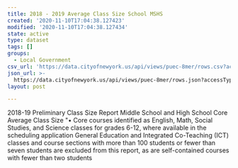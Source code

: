 ```yaml
---
title: 2018 - 2019 Average Class Size School MSHS
created: '2020-11-10T17:04:38.127423'
modified: '2020-11-10T17:04:38.127434'
state: active
type: dataset
tags: []
groups:
  - Local Government
csv_url: 'https://data.cityofnewyork.us/api/views/puec-8mer/rows.csv?accessType=DOWNLOAD'
json_url: >-
  https://data.cityofnewyork.us/api/views/puec-8mer/rows.json?accessType=DOWNLOAD
layout: post

---
```

2018-19 Preliminary Class Size Report Middle School and High School Core Average Class Size 
"• Core courses identified as English, Math, Social Studies, and Science classes for grades 6-12, where available in the scheduling application
General Education and Integrated Co-Teaching (ICT) classes and course sections with more than 100 students or fewer than seven students are excluded from this report, as are self-contained courses with fewer than two students
